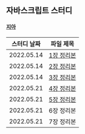 ## 자바스크립트 스터디

#### [지아](https://github.com/yujiah-github)

|스터디 날짜|파일 제목|
|-------|-------|
|2022.05.14|[1장 정리본](https://github.com/yujiah-github/JavascriptStudy/blob/main/%EC%A7%80%EC%95%84/Chapter1.md)|
|2022.05.14|[2장 정리본](https://github.com/yujiah-github/JavascriptStudy/blob/main/%EC%A7%80%EC%95%84/Chapter2.md)|
|2022.05.14|[3장 정리본](https://github.com/yujiah-github/JavascriptStudy/blob/main/%EC%A7%80%EC%95%84/Chapter3.md)|
|2022.05.21|[4장 정리본](https://github.com/yujiah-github/JavascriptStudy/blob/main/%EC%A7%80%EC%95%84/Chapter4.md)|
|2022.05.21|[5장 정리본](https://github.com/yujiah-github/JavascriptStudy/blob/main/%EC%A7%80%EC%95%84/Chapter5.md)|
|2022.05.21|6장 정리본|
|2022.05.21|7장 정리본|
